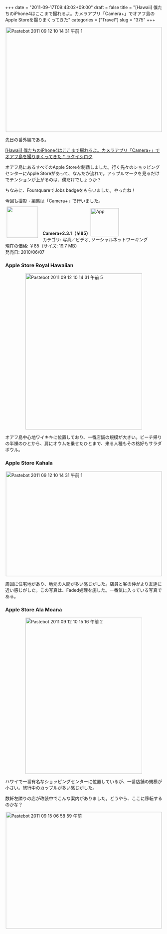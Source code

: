 +++
date = "2011-09-17T09:43:02+09:00"
draft = false
title = "[Hawaii] 僕たちのiPhone4はここまで撮れるよ。カメラアプリ「Camera+」でオアフ島のApple Storeを撮りまくってきた"
categories = ["Travel"]
slug = "375"
+++

<img style="display:block; margin-left:auto; margin-right:auto;" src="/images/2011/09/556ebf37cb548eea238d3b7e47a79bcd.jpg" alt="Pastebot 2011 09 12 10 14 31 午前 1" title="Pastebot 2011-09-12 10.14.31 午前 1.jpg" border="0" width="500" height="336" />

先日の番外編である。

<a href="http://rakuishi.com/travel/368/" target="_blank">[Hawaii] 僕たちのiPhone4はここまで撮れるよ。カメラアプリ「Camera+」でオアフ島を撮りまくってきた * ラクイシロク</a>

オアフ島にあるすべてのApple Storeを制覇しました。行く先々のショッピングセンターにApple Storeがあって、なんだか流れで。アップルマークを見るだけでテンションが上がるのは、僕だけでしょうか？

ちなみに、FoursquareでJobs badgeをもらいました。やったね！

今回も撮影・編集は「Camera+」で行いました。

<a href="https://itunes.apple.com/jp/app/id329670577?mt=8&uo=4&at=11l3RT" target="_blank" rel="nofollow"><img width="100" class="alignleft" align="left" src="http://a5.mzstatic.com/us/r1000/078/Purple/c9/af/77/mzl.ranijoyr.100x100-75.png" style="margin: -5px 15px 1px 5px;"></a><strong> Camera+​ 2.3.1（￥85）</strong><a href="https://itunes.apple.com/jp/app/id329670577?mt=8&uo=4&at=11l3RT" target="_blank" rel="nofollow"><img src="/images/2012/12/viewinitunes_jp.png" style="vertical-align:bottom;" width="90" alt="App"></a><br> カテゴリ: 写真／ビデオ, ソーシャルネットワーキング<br> 現在の価格: ￥85（サイズ: 19.7 MB）<br> 発売日: 2010/06/07<br style="clear: both;">

<h3>Apple Store Royal Hawaiian</h3>

<img style="display:block; margin-left:auto; margin-right:auto;" src="/images/2011/09/3bc41104a0e6b7c955f26e74f8ba8900.jpg" alt="Pastebot 2011 09 12 10 14 31 午前 5" title="Pastebot 2011-09-12 10.14.31 午前 5.jpg" border="0" width="374" height="500" />

オアフ島中心地ワイキキに位置しており、一番店舗の規模が大きい。ビーチ帰りの半裸のひとから、肩にオウムを乗せたひとまで、来る人種もその格好もサラダボウル。

<h3>Apple Store Kahala</h3>

<img style="display:block; margin-left:auto; margin-right:auto;" src="/images/2011/09/556ebf37cb548eea238d3b7e47a79bcd.jpg" alt="Pastebot 2011 09 12 10 14 31 午前 1" title="Pastebot 2011-09-12 10.14.31 午前 1.jpg" border="0" width="500" height="336" />

周囲に住宅地があり、地元の人間が多い感じがした。店員と客の仲がより友達に近い感じがした。この写真は、Faded処理を施した。一番気に入っている写真である。

<h3>Apple Store Ala Moana</h3>

<img style="display:block; margin-left:auto; margin-right:auto;" src="/images/2011/09/10d5e19fff65f0fd7fd5a8b484968bf8.jpg" alt="Pastebot 2011 09 12 10 15 16 午前 2" title="Pastebot 2011-09-12 10.15.16 午前 2.jpg" border="0" width="374" height="500" />

ハワイで一番有名なショッピングセンターに位置しているが、一番店舗の規模が小さい。旅行中のカップルが多い感じがした。

数軒左隣りの店が改装中でこんな案内がありました。どうやら、ここに移転するのかな？

<img style="display:block; margin-left:auto; margin-right:auto;" src="/images/2011/09/de430b10771d9d1ffb15192378a71762.jpg" alt="Pastebot 2011 09 15 06 58 59 午前" title="Pastebot 2011-09-15 06.58.59 午前.jpg" border="0" width="500" height="374" />
